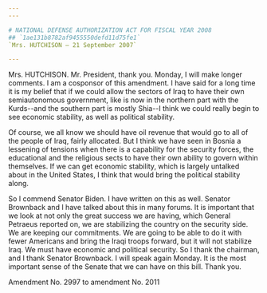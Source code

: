 ```yaml
---
---

# NATIONAL DEFENSE AUTHORIZATION ACT FOR FISCAL YEAR 2008
## `1ae131b8782af9455550defd11d75fe1`
`Mrs. HUTCHISON — 21 September 2007`

---
```



Mrs. HUTCHISON. Mr. President, thank you. Monday, I will make longer 
comments. I am a cosponsor of this amendment. I have said for a long 
time it is my belief that if we could allow the sectors of Iraq to have 
their own semiautonomous government, like is now in the northern part 
with the Kurds--and the southern part is mostly Shia--I think we could 
really begin to see economic stability, as well as political stability.

Of course, we all know we should have oil revenue that would go to 
all of the people of Iraq, fairly allocated. But I think we have seen 
in Bosnia a lessening of tensions when there is a capability for the 
security forces, the educational and the religious sects to have their 
own ability to govern within themselves. If we can get economic 
stability, which is largely untalked about in the United States, I 
think that would bring the political stability along.

So I commend Senator Biden. I have written on this as well. Senator 
Brownback and I have talked about this in many forums. It is important 
that we look at not only the great success we are having, which General 
Petraeus reported on, we are stabilizing the country on the security 
side. We are keeping our commitments. We are going to be able to do it 
with fewer Americans and bring the Iraqi troops forward, but it will 
not stabilize Iraq. We must have economic and political security. So I 
thank the chairman, and I thank Senator Brownback. I will speak again 
Monday. It is the most important sense of the Senate that we can have 
on this bill. Thank you.










Amendment No. 2997 to amendment No. 2011
